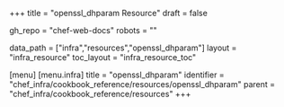 +++
title = "openssl_dhparam Resource"
draft = false

gh_repo = "chef-web-docs"
robots = ""

data_path = ["infra","resources","openssl_dhparam"]
layout = "infra_resource"
toc_layout = "infra_resource_toc"


[menu]
  [menu.infra]
    title = "openssl_dhparam"
    identifier = "chef_infra/cookbook_reference/resources/openssl_dhparam"
    parent = "chef_infra/cookbook_reference/resources"
+++

<!-- The contents of this page are automatically generated from the openssl_dhparam.yaml file in the data directory. -->
<!-- To suggest a change, edit the https://github.com/chef/chef/blob/master/lib/chef/resource/openssl_dhparam.rb file
      and submit a pull request to the https://github.com/chef/chef repository. -->
